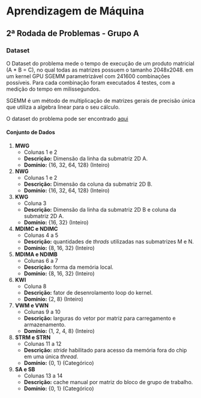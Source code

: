 # Aprendizagem de Máquina

## 2ª Rodada de Problemas - Grupo A

### Dataset

O Dataset do problema mede o tempo de execução de um produto matricial (A * B = C), no qual todas as matrizes possuem o tamanho 2048x2048. em um kernel GPU SGEMM parametrizável com 241600 combinações possíveis. Para cada combinação foram executados 4 testes, com a medição do tempo em milissegundos.

SGEMM é um método de multiplicação de matrizes gerais de precisão única que utiliza a algebra linear para o seu cálculo.

O dataset do problema pode ser encontrado [aqui](https://archive.ics.uci.edu/ml/datasets/SGEMM+GPU+kernel+performance#)

#### Conjunto de Dados

1. **MWG**
    * Colunas 1 e 2
    * **Descrição:** Dimensão da linha da submatriz 2D A.
    * **Domínio:** {16, 32, 64, 128} (Inteiro)
1. **NWG**
    * Colunas 1 e 2
    * **Descrição:** Dimensão da coluna da submatriz 2D B.
    * **Domínio:** {16, 32, 64, 128} (Inteiro)
1. **KWG**
    * Coluna 3
    * **Descrição:** Dimensão da linha da submatriz 2D B e coluna da submatriz 2D A.
    * **Domínio:** {16, 32} (Inteiro)
1. **MDIMC e NDIMC**
    * Colunas 4 a 5
    * **Descrição:** quantidades de _thrads_ utilizadas nas submatrizes M e N.
    * **Domínio:** {8, 16, 32} (Inteiro)
1. **MDIMA e NDIMB**
    * Colunas 6 a 7
    * **Descrição:** forma da memória local.
    * **Domínio:** {8, 16, 32} (Inteiro)
1. **KWI**
    * Coluna 8
    * **Descrição:** fator de desenrolamento loop do kernel.
    * **Domínio:** {2, 8} (Inteiro)
1. **VWM e VWN**
    * Colunas 9 a 10
    * **Descrição:** larguras do vetor por matriz para carregamento e armazenamento.
    * **Domínio:** {1, 2, 4, 8} (Inteiro)
1. **STRM e STRN**
    * Colunas 11 a 12
    * **Descrição:** _stride_ habilitado para acesso da memória fora do chip em uma única _thread_.
    * **Domínio:** {0, 1} (Categórico)
1. **SA e SB**
    * Colunas 13 a 14
    * **Descrição:** cache manual por matriz do bloco de grupo de trabalho.
    * **Domínio:** {0, 1} (Categórico)
